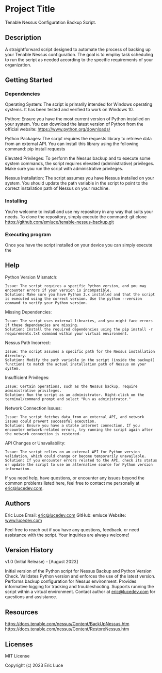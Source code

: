 # Project Title

Tenable Nessus Configuration Backup Script.

## Description

A straightforward script designed to automate the process of backing up your Tenable Nessus configuration. The goal is to employ task scheduling to run the script as needed according to the specific requirements of your organization.

## Getting Started

### Dependencies

Operating System: The script is primarily intended for Windows operating systems. It has been tested and verified to work on Windows 10.

Python: Ensure you have the most current version of Python installed on your system. You can download the latest version of Python from the official website: https://www.python.org/downloads/

Python Packages: The script requires the requests library to retrieve data from an external API. You can install this library using the following command: pip install requests

Elevated Privileges: To perform the Nessus backup and to execute some system commands, the script requires elevated (administrative) privileges. Make sure you run the script with administrative privileges.

Nessus Installation: The script assumes you have Nessus installed on your system. You should update the path variable in the script to point to the correct installation path of Nessus on your machine.

### Installing

You're welcome to install and use my repository in any way that suits your needs. To clone the repository, simply execute the command: git clone https://github.com/emluce/tenable-nessus-backup.git

### Executing program

Once you have the script installed on your device you can simply execute the

## Help

Python Version Mismatch:

    Issue: The script requires a specific Python version, and you may encounter errors if your version is incompatible.
    Solution: Make sure you have Python 3.x installed and that the script is executed using the correct version. Use the python --version command to verify your Python version.

Missing Dependencies:

    Issue: The script uses external libraries, and you might face errors if these dependencies are missing.
    Solution: Install the required dependencies using the pip install -r requirements.txt command within your virtual environment.

Nessus Path Incorrect:

    Issue: The script assumes a specific path for the Nessus installation directory.
    Solution: Modify the path variable in the script (inside the backup() function) to match the actual installation path of Nessus on your system.

Insufficient Privileges:

    Issue: Certain operations, such as the Nessus backup, require administrative privileges.
    Solution: Run the script as an administrator. Right-click on the terminal/command prompt and select "Run as administrator."

Network Connection Issues:

    Issue: The script fetches data from an external API, and network issues could prevent successful execution.
    Solution: Ensure you have a stable internet connection. If you encounter network-related errors, try running the script again after the network connection is restored.

API Changes or Unavailability:

    Issue: The script relies on an external API for Python version validation, which could change or become temporarily unavailable.
    Solution: If you encounter errors related to the API, check its status or update the script to use an alternative source for Python version information.

If you need help, have questions, or encounter any issues beyond the common problems listed here, feel free to contact me personally at eric@lucedev.com.

## Authors

Eric Luce
Email: eric@lucedev.com
GitHub: emluce
Website: www.lucedev.com

Feel free to reach out if you have any questions, feedback, or need assistance with the script. Your inquiries are always welcome!

## Version History

v1.0 (Initial Release) - [August 2023]

Initial version of the Python script for Nessus Backup and Python Version Check.
Validates Python version and enforces the use of the latest version.
Performs backup configuration for Nessus environment.
Provides informative logging for tracking and troubleshooting.
Supports running the script within a virtual environment.
Contact author at eric@lucedev.com for questions and assistance.

## Resources

https://docs.tenable.com/nessus/Content/BackUpNessus.htm
https://docs.tenable.com/nessus/Content/RestoreNessus.htm

## Licenses

MIT License

Copyright (c) 2023 Eric Luce
